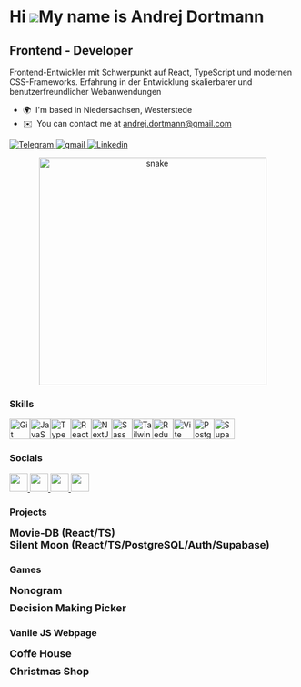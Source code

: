 # Hi ![](https://user-images.githubusercontent.com/18350557/176309783-0785949b-9127-417c-8b55-ab5a4333674e.gif)My name is Andrej Dortmann

## Frontend - Developer

Frontend-Entwickler mit Schwerpunkt auf React, TypeScript und modernen CSS-Frameworks. Erfahrung in der Entwicklung skalierbarer und benutzerfreundlicher Webanwendungen

-   🌍  I'm based in Niedersachsen, Westerstede
-   ✉️  You can contact me at [andrej.dortmann@gmail.com](mailto:andrej.dortmann@gmail.com)

<div align="left" id="badges">
  <a href="https://t.me/franticmario" target="_blank"> <img src="https://img.shields.io/badge/Telegram-2CA5E0?style=for-the-badge&logo=telegram&logoColor=white" alt="Telegram"/> </a>
  <a href="mailto:andrej.dortmann25@gmail.com" target="_blank"> <img src="https://img.shields.io/badge/Gmail-D14836?style=for-the-badge&logo=gmail&logoColor=white" alt="gmail"/> </a>
  <a href="https://www.linkedin.com/in/andrej-dortmann-890962309/" target="_blank" title="Linkedin"> <img src="https://img.shields.io/badge/LinkedIn-blue?logo=linkedin&logoColor=white&style=for-the-badge" alt="Linkedin"/> </a>
</div>

<p align="center">
 <img width="400" src="https://raw.githubusercontent.com/iampavangandhi/iampavangandhi/master/gifs/coder.gif" alt="snake"/>
</p>

### Skills

<p align="left">
<a href="https://git-scm.com/" target="_blank" rel="noreferrer"><img src="https://raw.githubusercontent.com/danielcranney/readme-generator/main/public/icons/skills/git-colored.svg" width="36" height="36" alt="Git" /></a><a href="https://developer.mozilla.org/en-US/docs/Web/JavaScript" target="_blank" rel="noreferrer"><img src="https://raw.githubusercontent.com/danielcranney/readme-generator/main/public/icons/skills/javascript-colored.svg" width="36" height="36" alt="JavaScript" /></a><a href="https://www.typescriptlang.org/" target="_blank" rel="noreferrer"><img src="https://raw.githubusercontent.com/danielcranney/readme-generator/main/public/icons/skills/typescript-colored.svg" width="36" height="36" alt="TypeScript" /></a><a href="https://reactjs.org/" target="_blank" rel="noreferrer"><img src="https://raw.githubusercontent.com/danielcranney/readme-generator/main/public/icons/skills/react-colored.svg" width="36" height="36" alt="React" /></a><a href="https://nextjs.org/docs" target="_blank" rel="noreferrer"><img src="https://raw.githubusercontent.com/danielcranney/readme-generator/main/public/icons/skills/nextjs-colored.svg" width="36" height="36" alt="NextJs" /></a><a href="https://sass-lang.com/" target="_blank" rel="noreferrer"><img src="https://raw.githubusercontent.com/danielcranney/readme-generator/main/public/icons/skills/sass-colored.svg" width="36" height="36" alt="Sass" /></a><a href="https://tailwindcss.com/" target="_blank" rel="noreferrer"><img src="https://raw.githubusercontent.com/danielcranney/readme-generator/main/public/icons/skills/tailwindcss-colored.svg" width="36" height="36" alt="TailwindCSS" /></a><a href="https://redux.js.org/" target="_blank" rel="noreferrer"><img src="https://raw.githubusercontent.com/danielcranney/readme-generator/main/public/icons/skills/redux-colored.svg" width="36" height="36" alt="Redux" /></a><a href="https://vitejs.dev/" target="_blank" rel="noreferrer"><img src="https://raw.githubusercontent.com/danielcranney/readme-generator/main/public/icons/skills/vite-colored.svg" width="36" height="36" alt="Vite" /></a><a href="https://www.postgresql.org/" target="_blank" rel="noreferrer"><img src="https://raw.githubusercontent.com/danielcranney/readme-generator/main/public/icons/skills/postgresql-colored.svg" width="36" height="36" alt="PostgreSQL" /></a><a href="https://supabase.io/" target="_blank" rel="noreferrer"><img src="https://raw.githubusercontent.com/danielcranney/readme-generator/main/public/icons/skills/supabase-colored.svg" width="36" height="36" alt="Supabase" /></a>
</p>

### Socials

<p align="left"> <a href="https://discord.com/users/franticmario" target="_blank" rel="noreferrer"> <picture> <source media="(prefers-color-scheme: dark)" srcset="https://raw.githubusercontent.com/danielcranney/readme-generator/main/public/icons/socials/discord-dark.svg" /> <source media="(prefers-color-scheme: light)" srcset="https://raw.githubusercontent.com/danielcranney/readme-generator/main/public/icons/socials/discord.svg" /> <img src="https://raw.githubusercontent.com/danielcranney/readme-generator/main/public/icons/socials/discord.svg" width="32" height="32" /> </picture> </a> <a href="https://www.github.com/FranticMario" target="_blank" rel="noreferrer"> <picture> <source media="(prefers-color-scheme: dark)" srcset="https://raw.githubusercontent.com/danielcranney/readme-generator/main/public/icons/socials/github-dark.svg" /> <source media="(prefers-color-scheme: light)" srcset="https://raw.githubusercontent.com/danielcranney/readme-generator/main/public/icons/socials/github.svg" /> <img src="https://raw.githubusercontent.com/danielcranney/readme-generator/main/public/icons/socials/github.svg" width="32" height="32" /> </picture> </a> <a href="http://www.instagram.com/andrejdortmann" target="_blank" rel="noreferrer"> <picture> <source media="(prefers-color-scheme: dark)" srcset="https://raw.githubusercontent.com/danielcranney/readme-generator/main/public/icons/socials/instagram-dark.svg" /> <source media="(prefers-color-scheme: light)" srcset="https://raw.githubusercontent.com/danielcranney/readme-generator/main/public/icons/socials/instagram.svg" /> <img src="https://raw.githubusercontent.com/danielcranney/readme-generator/main/public/icons/socials/instagram.svg" width="32" height="32" /> </picture> </a> <a href="https://www.linkedin.com/in/andrej-dortmann-890962309/" target="_blank" rel="noreferrer"> <picture> <source media="(prefers-color-scheme: dark)" srcset="https://raw.githubusercontent.com/danielcranney/readme-generator/main/public/icons/socials/linkedin-dark.svg" /> <source media="(prefers-color-scheme: light)" srcset="https://raw.githubusercontent.com/danielcranney/readme-generator/main/public/icons/socials/linkedin.svg" /> <img src="https://raw.githubusercontent.com/danielcranney/readme-generator/main/public/icons/socials/linkedin.svg" width="32" height="32" /> </picture> </a></p>

### Projects

<div style="display: flex; align-items: center;">
  <a href="https://movie-react-database.netlify.app/intro" target="_blank" style="
    display: flex; 
    align-items: center; 
    text-decoration: none; 
    font-weight: bold; 
    font-size: 18px;
    color: blaue; 
    transition: color 0.3s ease;
  ">
    <span>Movie-DB (React/TS)</span>
  </a>
</div>

<div style="display: flex; align-items: center;">
  <a href="https://silent-moon.netlify.app/" target="_blank" style="
    display: flex; 
    align-items: center; 
    text-decoration: none; 
    font-weight: bold; 
    font-size: 18px;
    color: blaue; 
    transition: color 0.3s ease;
  ">
    <span>Silent Moon (React/TS/PostgreSQL/Auth/Supabase)</span>
  </a>
</div>

### Games

<div style="display: flex; align-items: center; margin-top: 10px;">
  <a href="https://franticmario.github.io/nonogram-game/" target="_blank" style="
    display: flex; 
    align-items: center; 
    text-decoration: none; 
    font-weight: bold; 
    font-size: 18px;
    color: blaue; 
    transition: color 0.3s ease;
  ">
    <span>Nonogram</span>
  </a>
</div>

<div style="display: flex; align-items: center; margin-top: 10px;">
  <a href="https://franticmario-decision-making-picker.netlify.app/home
  " target="_blank" style="
    display: flex; 
    align-items: center; 
    text-decoration: none; 
    font-weight: bold; 
    font-size: 18px;
    color: blaue; 
    transition: color 0.3s ease;
  ">
    <span>Decision Making Picker</span>
  </a>
</div>

### Vanile JS Webpage

<div style="display: flex; align-items: center; margin-top: 10px;">
  <a href="https://franticmario.github.io/coffee-house/" target="_blank" style="
    display: flex; 
    align-items: center; 
    text-decoration: none; 
    font-weight: bold; 
    font-size: 18px;
    color: blaue; 
    transition: color 0.3s ease;
  ">
    <span>Coffe House</span>
  </a>
</div>

<div style="display: flex; align-items: center; margin-top: 10px;">
  <a href="https://franticmario.github.io/christmas-shop/" target="_blank" style="
    display: flex; 
    align-items: center; 
    text-decoration: none; 
    font-weight: bold; 
    font-size: 18px;
    color: blaue; 
    transition: color 0.3s ease;
  ">
    <span>Christmas Shop</span>
  </a>
</div>
